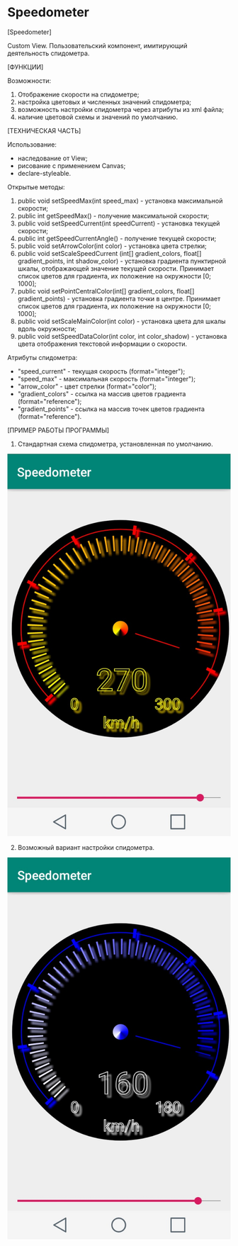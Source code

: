 # Speedometer

[Speedometer]

Custom View. Пользовательский компонент, имитирующий деятельность спидометра.

[ФУНКЦИИ]

Возможности:

1. Отображение скорости на спидометре;
2. настройка цветовых и численных значений спидометра;
3. возможность настройки спидометра через атрибуты из xml файла;
4. наличие цветовой схемы и значений по умолчанию.

[ТЕХНИЧЕСКАЯ ЧАСТЬ]

Использование:

- наследование от View;
- рисование с применением Canvas;
- declare-styleable.

Открытые методы:

1. public void setSpeedMax(int speed_max) - установка максимальной скорости;
2. public int getSpeedMax() - получение максимальной скорости;
3. public void setSpeedCurrent(int speedCurrent) - установка текущей скорости;
4. public int getSpeedCurrentAngle() - получение текущей скорости;
5. public void setArrowColor(int color) - установка цвета стрелки;
6. public void setScaleSpeedCurrent (int[] gradient_colors, float[] gradient_points, int shadow_color) - установка градиента пунктирной шкалы, отображающей значение текущей скорости. Принимает список цветов для градиента, их положение на окружности [0; 1000];
7. public void setPointCentralColor(int[] gradient_colors, float[] gradient_points) - установка градиента точки в центре. Принимает список цветов для градиента, их положение на окружности [0; 1000];
8. public void setScaleMainColor(int color) - установка цвета для шкалы вдоль окружности;
9. public void setSpeedDataColor(int color, int color_shadow) - установка цвета отображения текстовой информации о скорости.

Атрибуты спидометра:

- "speed_current" - текущая скорость (format="integer");
- "speed_max" - максимальная скорость (format="integer");
- "arrow_color"  - цвет стрелки (format="color");
- "gradient_colors" - ссылка на массив цветов градиента (format="reference");
- "gradient_points" - ссылка на массив точек цветов градиента (format="reference").

[ПРИМЕР РАБОТЫ ПРОГРАММЫ]

1. Стандартная схема спидометра, установленная по умолчанию.

![Image alt](/scr/01_01.jpg)

2. Возможный вариант настройки спидометра.

![Image alt](/scr/01_02.jpg)
